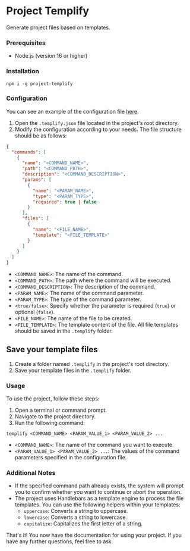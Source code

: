# Project Templify

Generate project files based on templates. 

### Prerequisites

- Node.js (version 16 or higher)

### Installation
```
npm i -g project-templify
```

### Configuration

You can see an example of the configuration file [here](/example/.templify.json).

1. Open the `.templify.json` file located in the project's root directory.
2. Modify the configuration according to your needs. The file structure should be as follows:

```json
{
  "commands": [
    {
      "name": "<COMMAND_NAME>",
      "path": "<COMMAND_PATH>",
      "description": "<COMMAND_DESCRIPTION>",
      "params": [
        {
          "name": "<PARAM_NAME>",
          "type": "<PARAM_TYPE>",
          "required": true | false
        }
      ],
      "files": [
        {
          "name": "<FILE_NAME>",
          "template": "<FILE_TEMPLATE>"
        }
      ]
    }
  ]
}
```

- `<COMMAND_NAME>`: The name of the command.
- `<COMMAND_PATH>`: The path where the command will be executed.
- `<COMMAND_DESCRIPTION>`: The description of the command.
- `<PARAM_NAME>`: The name of the command parameter.
- `<PARAM_TYPE>`: The type of the command parameter.
- `<true/false>`: Specify whether the parameter is required (`true`) or optional (`false`).
- `<FILE_NAME>`: The name of the file to be created.
- `<FILE_TEMPLATE>`: The template content of the file. All file templates should be saved in the `.templify` folder.

## Save your template files

1. Create a folder named `.templify` in the project's root directory.
2. Save your template files in the `.templify` folder.

### Usage
To use the project, follow these steps:

1. Open a terminal or command prompt.
2. Navigate to the project directory.
3. Run the following command:

```
templify <COMMAND_NAME> <PARAM_VALUE_1> <PARAM_VALUE_2> ...
```

- `<COMMAND_NAME>`: The name of the command you want to execute.
- `<PARAM_VALUE_1> <PARAM_VALUE_2> ...`: The values of the command parameters specified in the configuration file.

### Additional Notes
- If the specified command path already exists, the system will prompt you to confirm whether you want to continue or abort the operation.
- The project uses Handlebars as a template engine to process the file templates. You can use the following helpers within your templates:
  - `uppercase`: Converts a string to uppercase.
  - `lowercase`: Converts a string to lowercase.
  - `capitalize`: Capitalizes the first letter of a string.

That's it! You now have the documentation for using your project. If you have any further questions, feel free to ask.